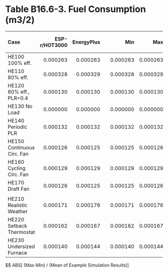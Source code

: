 # Table B16.6-3. Fuel Consumption (m3/2)
| Case                       | ESP-r/HOT3000 | EnergyPlus |     |      Min |      Max |     Mean | Dev % $$ |     | DOE-2.1E | Analytical/Quasi-Analytical | 
|:-------------------------- | -------------:| ----------:| ---:| --------:| --------:| --------:| --------:| ---:| --------:| ---------------------------:| 
| HE100 100% eff.            |      0.000263 |   0.000263 |     | 0.000263 | 0.000263 |          |      0.0 |     | 0.000265 |                    0.000263 | 
| HE110 80% eff.             |      0.000328 |   0.000329 |     | 0.000328 | 0.000329 |          |      0.3 |     | 0.000332 |                    0.000329 | 
| HE120 80% eff., PLR=0.4    |      0.000130 |   0.000130 |     | 0.000130 | 0.000130 |          |      0.4 |     | 0.000131 |                    0.000130 | 
| HE130 No Load              |      0.000000 |   0.000000 |     | 0.000000 | 0.000000 |          |        - |     | 0.000000 |                    0.000000 | 
| HE140 Periodic PLR         |      0.000132 |   0.000132 |     | 0.000132 | 0.000132 |          |      0.0 |     | 0.000131 |                    0.000132 | 
| HE150 Continuous Circ. Fan |      0.000126 |   0.000125 |     | 0.000125 | 0.000126 |          |      0.8 |     | 0.000125 |                    0.000125 | 
| HE160 Cycling Circ. Fan    |      0.000129 |   0.000129 |     | 0.000129 | 0.000129 |          |      0.0 |     | 0.000129 |                    0.000129 | 
| HE170 Draft Fan            |      0.000126 |   0.000125 |     | 0.000125 | 0.000126 |          |      0.8 |     | 0.000125 |                    0.000125 | 
|                            | 
| HE210 Realistic Weather    |      0.000171 |   0.000176 |     | 0.000171 | 0.000176 | 0.000173 |      2.9 |     | 0.000177 |                             | 
| HE220 Setback Thermostat   |      0.000162 |   0.000167 |     | 0.000162 | 0.000167 | 0.000164 |      3.0 |     | 0.000167 |                             | 
| HE230 Undersized Furnace   |      0.000140 |   0.000144 |     | 0.000140 | 0.000144 | 0.000142 |      2.8 |     | 0.000146 |                             | 

$$ ABS[ (Max-Min) / (Mean of Example Simulation Results)]


